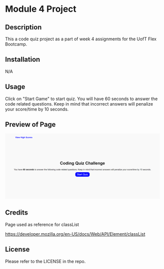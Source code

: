 # Module 4 Project

## Description

This a code quiz project as a part of week 4 assignments for the UofT Flex Bootcamp.

## Installation

N/A

## Usage

Click on "Start Game" to start quiz. You will have 60 seconds to answer the code related questions. Keep in mind that incorrect answers will penalize your score/time by 10 seconds.

## Preview of Page

![Screentshot 1](./assets/images/page-preview-1.png)

## Credits

Page used as reference for classList

https://developer.mozilla.org/en-US/docs/Web/API/Element/classList

## License

Please refer to the LICENSE in the repo.